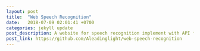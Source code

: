 ```yaml
---
layout: post
title:  "Web Speech Recognition"
date:   2018-07-09 02:01:41 +0700
categories: jekyll update
post_description: A website for speech recognition implement with API from Google and Vue.js 2.0 
post_link: https://github.com/Aleadinglight/web-speech-recognition
---
```

